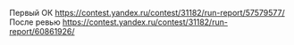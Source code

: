 Первый ОК https://contest.yandex.ru/contest/31182/run-report/57579577/
После ревью https://contest.yandex.ru/contest/31182/run-report/60861926/
